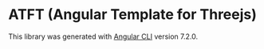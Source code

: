 # ATFT (Angular Template for Threejs)

This library was generated with [Angular CLI](https://github.com/angular/angular-cli) version 7.2.0.


